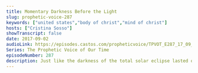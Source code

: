 ```yaml
---
title: Momentary Darkness Before the Light
slug: prophetic-voice-287
keywords: ["united states","body of christ","mind of christ"]
hosts: ["Cristina Sosso"]
showTranscript: false
date: 2017-09-02
audioLink: https://episodes.castos.com/propheticvoice/TPVOT_E287_17_09_02-03_Momentary_Darkness_Before_the_Light.mp3
Series: The Prophetic Voice of Our Time
episodeNumber: 287
description: Just like the darkness of the total solar eclipse lasted only a short moment, the darkness of our times will be quickly cast out by the light of God through His people.
---
```


